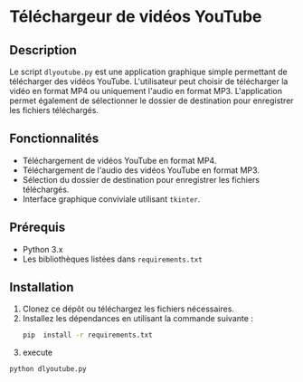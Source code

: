 
# Téléchargeur de vidéos YouTube

## Description

Le script `dlyoutube.py` est une application graphique simple permettant de télécharger des vidéos YouTube. L'utilisateur peut choisir de télécharger la vidéo en format MP4 ou uniquement l'audio en format MP3. L'application permet également de sélectionner le dossier de destination pour enregistrer les fichiers téléchargés.

## Fonctionnalités

- Téléchargement de vidéos YouTube en format MP4.
- Téléchargement de l'audio des vidéos YouTube en format MP3.
- Sélection du dossier de destination pour enregistrer les fichiers téléchargés.
- Interface graphique conviviale utilisant `tkinter`.

## Prérequis

- Python 3.x
- Les bibliothèques listées dans `requirements.txt`

## Installation

1. Clonez ce dépôt ou téléchargez les fichiers nécessaires.
2. Installez les dépendances en utilisant la commande suivante :
   ```sh
   pip  install -r requirements.txt
   ```
3. execute 
```sh
python dlyoutube.py
```